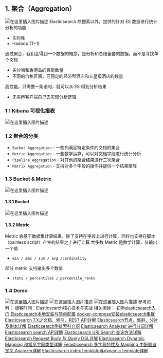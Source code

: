 
## 1. 聚合（Aggregation）
![在这里插入图片描述](https://img-blog.csdnimg.cn/2020111116143492.png?x-oss-process=image/watermark,type_ZmFuZ3poZW5naGVpdGk,shadow_10,text_aHR0cHM6Ly9ibG9nLmNzZG4ubmV0L3hpeGloYWhhbGVsZWhlaGU=,size_16,color_FFFFFF,t_70#pic_center)
Elasticsearch 除搜索以外，提供的针对 ES 数据进行统计分析的功能

 - 实时性
 - Hadoop (T+1)

通过聚合，我们会得到一个数据的概念，是分析和总结全套的数据，而不是寻找单个文档

 - 尖沙咀和香港岛的客房数量
 - 不同的价格区间，可预定的经济型酒店和五星级酒店的数量

高性能，只需要一条语句，就可以从 ES 得到分析结果

 - 无需再客户端自己去实现分析逻辑
### 1.1 Kibana 可视化报表
![在这里插入图片描述](https://img-blog.csdnimg.cn/20201111161615383.png?x-oss-process=image/watermark,type_ZmFuZ3poZW5naGVpdGk,shadow_10,text_aHR0cHM6Ly9ibG9nLmNzZG4ubmV0L3hpeGloYWhhbGVsZWhlaGU=,size_16,color_FFFFFF,t_70#pic_center)
### 1.2 聚合的分类
 - `Bucket Aggregation` - 一些列满足特定条件的文档的集合
 - `Metric Aggregation` - 一些数学运算，可以对文档字段进行统计分析
 - `Pipeline Aggregation` - 对其他的聚合结果进行二次聚合
 - `Matrix Aggregation` - 支持对多个字段的操作并提供一个结果矩阵
### 1.3 Bucket & Metric
![在这里插入图片描述](https://img-blog.csdnimg.cn/20201111161817441.png?x-oss-process=image/watermark,type_ZmFuZ3poZW5naGVpdGk,shadow_10,text_aHR0cHM6Ly9ibG9nLmNzZG4ubmV0L3hpeGloYWhhbGVsZWhlaGU=,size_16,color_FFFFFF,t_70#pic_center)
#### 1.3.1 Bucket
![在这里插入图片描述](https://img-blog.csdnimg.cn/20201111161906128.png?x-oss-process=image/watermark,type_ZmFuZ3poZW5naGVpdGk,shadow_10,text_aHR0cHM6Ly9ibG9nLmNzZG4ubmV0L3hpeGloYWhhbGVsZWhlaGU=,size_16,color_FFFFFF,t_70#pic_center)
#### 1.3.2 Metric
Metric 会基于数据集计算结果，除了支持在字段上进行计算，同样也支持在脚本（painless script）产生的结果之上进行计算
大多数 Metric 是数学计算，仅输出一个值
 - `min / max / sum / avg /cardinality`

部分 metric 支持输出多个数值

 - `stats / percentiles / percentile_ranks`


### 1.4 Demo
![在这里插入图片描述](https://img-blog.csdnimg.cn/2020111116232768.png?x-oss-process=image/watermark,type_ZmFuZ3poZW5naGVpdGk,shadow_10,text_aHR0cHM6Ly9ibG9nLmNzZG4ubmV0L3hpeGloYWhhbGVsZWhlaGU=,size_16,color_FFFFFF,t_70#pic_center)
![在这里插入图片描述](https://img-blog.csdnimg.cn/20201111162426325.png?x-oss-process=image/watermark,type_ZmFuZ3poZW5naGVpdGk,shadow_10,text_aHR0cHM6Ly9ibG9nLmNzZG4ubmV0L3hpeGloYWhhbGVsZWhlaGU=,size_16,color_FFFFFF,t_70#pic_center)
![在这里插入图片描述](https://img-blog.csdnimg.cn/20201111162458171.png?x-oss-process=image/watermark,type_ZmFuZ3poZW5naGVpdGk,shadow_10,text_aHR0cHM6Ly9ibG9nLmNzZG4ubmV0L3hpeGloYWhhbGVsZWhlaGU=,size_16,color_FFFFFF,t_70#pic_center)
参考资料：
极客时间：Elasticsearch核心技术与实战
相关阅读：
[初学elasticsearch入门](https://blog.csdn.net/xixihahalelehehe/article/details/109380768)
[Elasticsearch本地安装与简单配置](https://blog.csdn.net/xixihahalelehehe/article/details/109385145)
[docker-compose安装elasticsearch集群](https://blog.csdn.net/xixihahalelehehe/article/details/109389780)
[Elasticsearch 7.X之文档、索引、REST API详解](https://blog.csdn.net/xixihahalelehehe/article/details/109406518)
[Elasticsearch节点，集群，分片及副本详解](https://blog.csdn.net/xixihahalelehehe/article/details/109406875)
[Elasticsearch倒排索引介绍](https://blog.csdn.net/xixihahalelehehe/article/details/109440345)
[Elasticsearch Analyzer 进行分词详解](https://blog.csdn.net/xixihahalelehehe/article/details/109447777)
[Elasticsearch search API详解](https://blog.csdn.net/xixihahalelehehe/article/details/109449425)
[Elasticsearch URI Search 查询方法详解](https://blog.csdn.net/xixihahalelehehe/article/details/109453253)
[Elasticsearch Request Body 与 Query DSL详解](https://blog.csdn.net/xixihahalelehehe/article/details/109458983)
[Elasticsearch Dynamic Mapping 和常见字段类型详解](https://blog.csdn.net/xixihahalelehehe/article/details/109463294)
[Eelasticsearch 多字段特性及 Mapping 中配置自定义 Analyzer详解](https://blog.csdn.net/xixihahalelehehe/article/details/109476672)
[Elasticsearch index template与dynamic template详解](https://blog.csdn.net/xixihahalelehehe/article/details/109595303)
